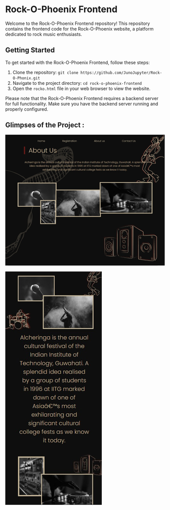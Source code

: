 # Rock-O-Phoenix Frontend

Welcome to the Rock-O-Phoenix Frontend repository! This repository contains the frontend code for the Rock-O-Phoenix website, a platform dedicated to rock music enthusiasts.

## Getting Started

To get started with the Rock-O-Phoenix Frontend, follow these steps:

1. Clone the repository: `git clone https://github.com/JunoJupyter/Rock-O-Phonix.git`
2. Navigate to the project directory: `cd rock-o-phoenix-frontend`
3. Open the `rocko.html` file in your web browser to view the website.

Please note that the Rock-O-Phoenix Frontend requires a backend server for full functionality.
Make sure you have the backend server running and properly configured.

## Glimpses of the Project : 

![Desktop View](images/DesktopView.jpeg)

![Mobile View](images/MobileView.jpeg)

